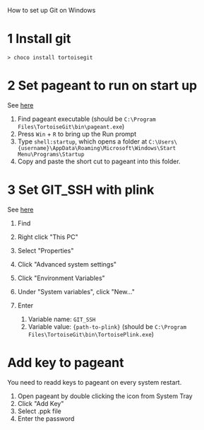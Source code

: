 How to set up Git on Windows

# 1 Install git
```
> choco install tortoisegit
```


# 2 Set pageant to run on start up
See [here](https://tunecomp.net/add-program-to-startup-windows-10/)

1. Find pageant executable (should be `C:\Program Files\TortoiseGit\bin\pageant.exe`)
1. Press `Win` + `R` to bring up the Run prompt
1. Type `shell:startup`, which opens a folder at `C:\Users\{username}\AppData\Roaming\Microsoft\Windows\Start Menu\Programs\Startup`
1. Copy and paste the short cut to pageant into this folder.


# 3 Set GIT_SSH with plink
See [here](https://stackoverflow.com/a/43313491/1398750)

1. Find

1. Right click "This PC"
1. Select "Properties"
1. Click "Advanced system settings"
1. Click "Environment Variables"
1. Under "System variables", click "New..."
1. Enter 
    1. Variable name: `GIT_SSH`
    1. Variable value: `{path-to-plink}` (should be `C:\Program Files\TortoiseGit\bin\TortoisePlink.exe`)

# Add key to pageant
You need to readd keys to pageant on every system restart.

1. Open pageant by double clicking the icon from System Tray
1. Click "Add Key"
1. Select .ppk file
1. Enter the password
